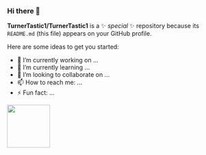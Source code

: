 ### Hi there 👋

**TurnerTastic1/TurnerTastic1** is a ✨ _special_ ✨ repository because its `README.md` (this file) appears on your GitHub profile.

Here are some ideas to get you started:

- 🔭 I’m currently working on ...
- 🌱 I’m currently learning ...
- 👯 I’m looking to collaborate on ...
- 📫 How to reach me: ...
- ⚡ Fun fact: ...

<a href="URL_REDIRECT" target="blank"><img align="center" src="URL_TO_YOUR_IMAGE" height="100" /></a>
